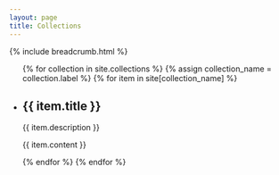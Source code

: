 ```yaml
---
layout: page
title: Collections
---
```

{% include breadcrumb.html %}
<ul>
  {% for collection in site.collections %}
    {% assign collection_name = collection.label %}
    {% for item in site[collection_name] %}
      <li>
        <h2>{{ item.title }}</h2>
        <p>{{ item.description }}</p>
        <p>{{ item.content }}</p>
      </li>
    {% endfor %}
  {% endfor %}
</ul>